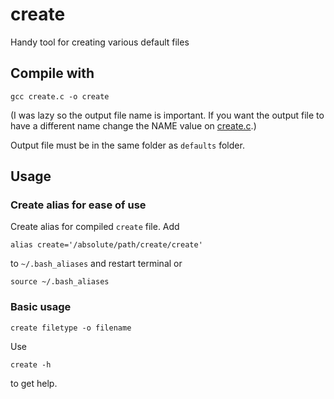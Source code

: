# create
Handy tool for creating various default files

## Compile with

```
gcc create.c -o create
```

(I was lazy so the output file name is important. If you want the output file to have a different name change the NAME value on [create.c](https://github.com/SirMorland/create/blob/master/create.c).)

Output file must be in the same folder as `defaults` folder.

## Usage

### Create alias for ease of use

Create alias for compiled `create` file. Add

```
alias create='/absolute/path/create/create'
```

to `~/.bash_aliases` and restart terminal or

```
source ~/.bash_aliases
```

### Basic usage

```
create filetype -o filename
```

Use

```
create -h
```

to get help.
